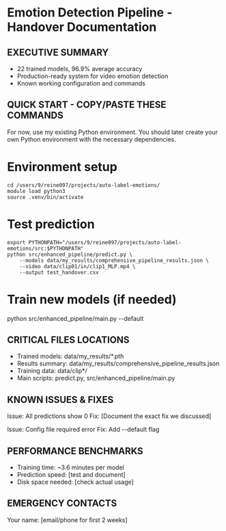 # Emotion Detection Pipeline - Handover Documentation

## EXECUTIVE SUMMARY
- 22 trained models, 96.9% average accuracy
- Production-ready system for video emotion detection
- Known working configuration and commands

## QUICK START - COPY/PASTE THESE COMMANDS

For now, use my existing Python environment.  You should later create your own Python environment with the necessary dependencies.

# Environment setup
    cd /users/9/reine097/projects/auto-label-emotions/
    module load python3
    source .venv/bin/activate

# Test prediction
    export PYTHONPATH="/users/9/reine097/projects/auto-label-emotions/src:$PYTHONPATH"
    python src/enhanced_pipeline/predict.py \
        --models data/my_results/comprehensive_pipeline_results.json \
        --video data/clip01/in/clip1_MLP.mp4 \
        --output test_handover.csv

# Train new models (if needed)
python src/enhanced_pipeline/main.py --default

## CRITICAL FILES LOCATIONS
- Trained models: data/my_results/*.pth
- Results summary: data/my_results/comprehensive_pipeline_results.json
- Training data: data/clip*/
- Main scripts: predict.py, src/enhanced_pipeline/main.py

## KNOWN ISSUES & FIXES
Issue: All predictions show 0
Fix: [Document the exact fix we discussed]

Issue: Config file required error
Fix: Add --default flag

## PERFORMANCE BENCHMARKS
- Training time: ~3.6 minutes per model
- Prediction speed: [test and document]
- Disk space needed: [check actual usage]

## EMERGENCY CONTACTS
Your name: [email/phone for first 2 weeks]
